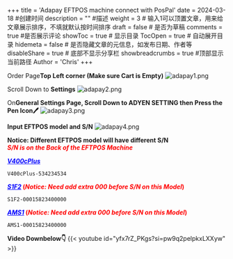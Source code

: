 +++
title = 'Adapay EFTPOS machine connect with PosPal'
date = 2024-03-18 #创建时间
description = "" #描述
weight = 3 # 输入1可以顶置文章，用来给文章展示排序，不填就默认按时间排序
draft = false # 是否为草稿
comments = true #是否展示评论
showToc = true # 显示目录
TocOpen = true # 自动展开目录
hidemeta = false # 是否隐藏文章的元信息，如发布日期、作者等
disableShare = true # 底部不显示分享栏
showbreadcrumbs = true #顶部显示当前路径
Author = 'Chris'
+++

Order Page**Top Left corner (Make sure Cart is Empty)**
![adapay1.png](/img/adapay1.png)

Scroll Down to **Settings**
![adapay2.png](/img/adapay2.png)

On**General Settings Page, Scroll Down to ADYEN SETTING then Press the Pen Icon🖊** 
![adapay3.png](/img/adapay3.png)


**Input EFTPOS model and S/N**
![adapay4.png](/img/adapay4.png)

**Notice: Different EFTPOS model will have different S/N <br>
<span style="color: red">_S/N is on the Back of the EFTPOS Machine_</span>**

**<span style="color: blue">_<u>V400cPlus</u>_</span>**
```
V400cPlus-534234534
```

**<span style="color: blue">_<u>S1F2</u>_</span> <span style="color: red"> (_Notice: Need add extra 000 before S/N on this Model_)</span>**
```
S1F2-00015823400000
```


**<span style="color: blue">_<u>AMS1</u>_</span> <span style="color: red"> (_Notice: Need add extra 000 before S/N on this Model_)</span>**
```
AMS1-00015823400000
```



**Video Downbelow👇**
{{< youtube id="yfx7rZ_PKgs?si=pw9q2pelpkxLXXyw" >}}